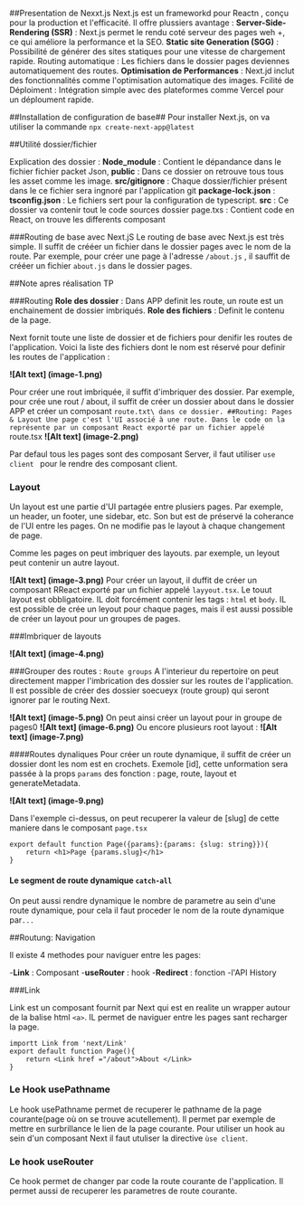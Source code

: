 ##Presentation de Nexxt.js
Next.js est un frameworkd pour Reactn , conçu pour la production et l'efficacité. Il offre plussiers avantage :
**Server-Side-Rendering (SSR)** : Next.js permet le rendu coté serveur des pages weh +, ce qui améliore la performance et la SEO.
**Static site Generation (SGG)** : Possibilité de générer des sites statiques pour une vitesse de chargement rapide.
Routing automatique : Les fichiers dans le dossier pages deviennes automatiquement des routes.
**Optimisation de Performances** : Next.jd inclut des fonctionnalités comme l'optimisation automatique des images.
Fcilité de Déploiment : Intégration simple avec des plateformes comme Vercel pour un déploument rapide.

##Installation de configuration de base##
Pour installer Next.js, on va utiliser la commande `npx create-next-app@latest`


##Utilité dossier/fichier

Explication des dossier : 
**Node_module** : Contient le dépandance dans le fichier fichier packet Json, 
**public** : Dans ce dossier on retrouve tous tous les asset comme les image.
**src/gitignore** : Chaque dossier/fichier présent dans le ce fichier sera ingnoré par l'application git
**package-lock.json** : 
**tsconfig.json** : Le fichiers sert pour la configuration de typescript.
**src** : Ce dossier va contenir tout le code sources dossier
page.txs :  Contient code en React, on trouve les differents composant 
 

###Routing de base avec Next.jS
Le routing de base avec Next.js est très simple. Il suffit de crééer un fichier dans le dossier pages avec le nom de la route. Par exemple, pour créer une page à l'adresse `/about.js` , il sauffit de crééer un fichier `about.js` dans le dossier pages.


##Note apres réalisation TP

###Routing
**Role des dossier** :  Dans APP definit les route, un route est un enchainement de dossier imbriqués.
**Role des fichiers** : Definit le contenu de la page.

Next fornit toute une liste de dossier et de fichiers pour denifir les routes de l'application.
Voici la liste des fichiers dont le nom est réservé pour definir les routes de l'application : 

**![Alt text] (image-1.png)**

Pour créer une rout imbriquée, il suffit d'imbriquer des dossier. Par exemple, pour crée une rout / about, il suffit de créer un dossier about dans le dossier APP  et créer un composant `route.txt\ dans ce dossier.
##Routing: Pages & Layout
Une page c'est l'UI associé à une route. Dans le code on la représente par un composant React exporté par un fichier appelé `route.tsx
**![Alt text] (image-2.png)**

Par defaul tous les pages sont des composant Server, il faut utiliser `use client ` pour le rendre des composant client.

### Layout
Un layout est une partie d'UI partagée entre plusiers pages. Par exemple, un header, un footer, une sidebar, etc. Son but est de préservé la coherance de l'UI entre les pages. On ne modifie pas le layout à chaque changement de page.

Comme les pages on peut imbriquer des layouts. par exemple, un leyout peut contenir un autre layout.

**![Alt text] (image-3.png)**
Pour créer un layout, il duffit de créer un composant RReact exporté par un fichier appelé `layyout.tsx`.
Le touut layout est obbligatoire. IL doit forcément contenir les tags : `html` et `body`.
IL est possible de crée un leyout pour chaque pages, mais il est aussi possible de créer un layout pour un groupes de pages.

###Imbriquer de layouts

**![Alt text] (image-4.png)**

###Grouper des routes : `Route groups`
A l'interieur du repertoire on peut directement mapper l'imbrication des dossier sur les routes de l'application. Il est possible de créer des dossier soecueyx (route group) qui seront ignorer par le routing Next.

**![Alt text] (image-5.png)**
On peut ainsi créer un layout pour in groupe de pages0
**![Alt text] (image-6.png)**
Ou encore plusieurs root layout :
**![Alt text] (image-7.png)**


####Routes dynaliques
Pour créer un route dynamique, il suffit de créer un dossier dont les nom est en crochets. Exemole [id], cette unformation sera passée à la props `params` des fonction : page, route, layout et generateMetadata.

**![Alt text] (image-9.png)**

Dans l'exemple ci-dessus, on peut recuperer la valeur de [slug] de cette maniere dans le composant `page.tsx`

```tsx
export default function Page({params}:{params: {slug: string}}){
    return <h1>Page {params.slug}</h1>
}
```
#### Le segment de route dynamique `catch-all`

On peut aussi rendre dynamique le nombre de parametre au sein d'une route dynamique, pour cela il faut proceder le nom de la route dynamique par`...`

##Routung: Navigation

Il existe 4 methodes pour naviguer entre les pages: 

-**Link** : Composant
-**useRouter** : hook
-**Redirect** : fonction
-l'API History

###Link

Link est un composant fournit par Next qui est en realite un wrapper autour de la balise html `<a>`. IL permet de naviguer entre les pages sant recharger la page.

```tsx
importt Link from 'next/Link'
export default function Page(){
    return <Link href ="/about">About </Link>
}
```

### Le Hook usePathname

Le hook usePathname permet de recuperer le pathname de la page courante(page où on se trouve acutellement).
Il permet par exemple de mettre en surbrillance le lien de la page courante. Pour utiliser un hook au sein d'un composant Next il faut utuliser la directive `ùse client`. 

### Le hook useRouter

Ce hook permet de changer par code la route courante de l'application. Il permet aussi de recuperer les parametres de route courante.
